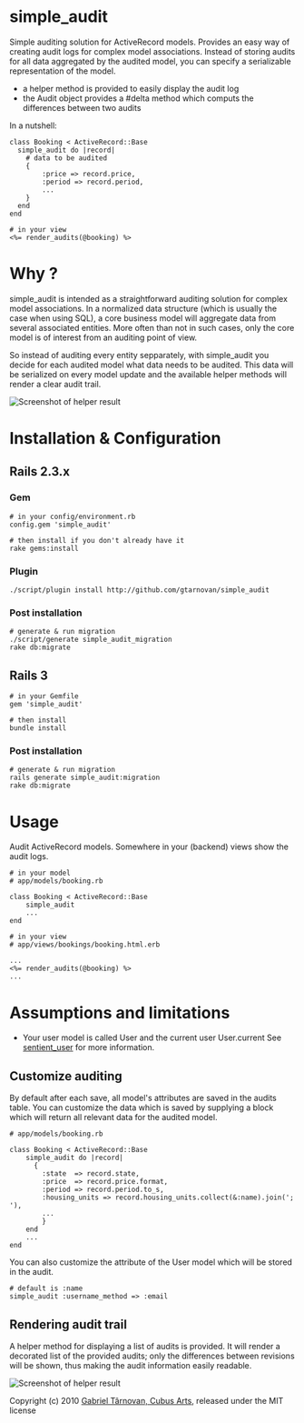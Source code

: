 # simple_audit

Simple auditing solution for ActiveRecord models. Provides an easy way of creating audit logs for complex model associations.
Instead of storing audits for all data aggregated by the audited model, you can specify a serializable representation of the model.
    
  * a helper method is provided to easily display the audit log
  * the Audit object provides a #delta method which computs the differences between two audits

In a nutshell:

    class Booking < ActiveRecord::Base
      simple_audit do |record|
        # data to be audited
        {
            :price => record.price,
            :period => record.period, 
            ...
        }
      end
    end
    
    # in your view
    <%= render_audits(@booking) %>

# Why ?

simple_audit is intended as a straightforward auditing solution for complex model associations. 
In a normalized data structure (which is usually the case when using SQL), a core business model will aggregate data from several associated entities.
More often than not in such cases, only the core model is of interest from an auditing point of view. 

So instead of auditing every entity sepparately, with simple_audit you decide for each audited model what data needs to be audited. 
This data will be serialized on every model update and the available helper methods will render a clear audit trail.

![Screenshot of helper result](http://github.com/gtarnovan/simple_audit/raw/master/screenshot.png)

# Installation & Configuration

## Rails 2.3.x

### Gem

    # in your config/environment.rb    
    config.gem 'simple_audit'
        
    # then install if you don't already have it
    rake gems:install

### Plugin
  
    ./script/plugin install http://github.com/gtarnovan/simple_audit

### Post installation
    # generate & run migration
    ./script/generate simple_audit_migration
    rake db:migrate

## Rails 3
    # in your Gemfile
    gem 'simple_audit'
    
    # then install
    bundle install

### Post installation
    # generate & run migration
    rails generate simple_audit:migration
    rake db:migrate

# Usage

Audit ActiveRecord models. Somewhere in your (backend) views show the audit logs.
    
    # in your model
    # app/models/booking.rb
    
    class Booking < ActiveRecord::Base
        simple_audit
        ...
    end
    
    # in your view
    # app/views/bookings/booking.html.erb
    
    ...
    <%= render_audits(@booking) %>
    ...     

# Assumptions and limitations

  * Your user model is called User and the current user User.current
    See [sentient_user](http://github.com/bokmann/sentient_user) for more information.

    
## Customize auditing

By default after each save, all model's attributes are saved in the audits table.
You can customize the data which is saved by supplying a block which will return all relevant data for the audited model.

    # app/models/booking.rb
    
    class Booking < ActiveRecord::Base
        simple_audit do |record|
          {
            :state  => record.state, 
            :price  => record.price.format,
            :period => record.period.to_s,
            :housing_units => record.housing_units.collect(&:name).join('; '),
            ...
            }
        end
        ...
    end
    
You can also customize the attribute of the User model which will be stored in the audit.

    # default is :name
    simple_audit :username_method => :email
    
## Rendering audit trail

A helper method for displaying a list of audits is provided. It will render a decorated list of the provided audits;
only the differences between revisions will be shown, thus making the audit information easily readable.

![Screenshot of helper result](http://github.com/gtarnovan/simple_audit/raw/master/screenshot.png)
    

Copyright (c) 2010 [Gabriel Târnovan, Cubus Arts](http://cubus.ro "Cubus Arts"), released under the MIT license
